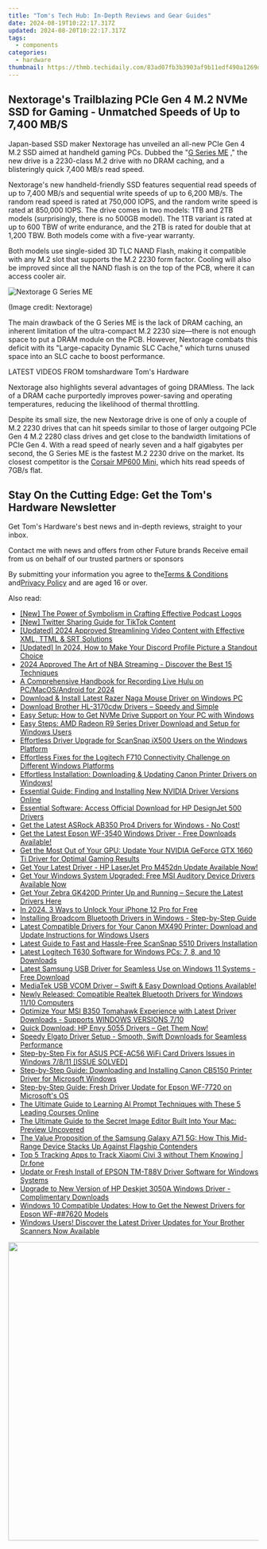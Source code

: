 ```yaml
---
title: "Tom's Tech Hub: In-Depth Reviews and Gear Guides"
date: 2024-08-19T10:22:17.317Z
updated: 2024-08-20T10:22:17.317Z
tags:
  - components
categories:
  - hardware
thumbnail: https://thmb.techidaily.com/83ad07fb3b3903af9b11edf490a1269ded4203aa30a9b73ce69cba9af6290248.jpg
---
```


## Nextorage's Trailblazing PCIe Gen 4 M.2 NVMe SSD for Gaming - Unmatched Speeds of Up to 7,400 MB/S

Japan-based SSD maker Nextorage has unveiled an all-new PCIe Gen 4 M.2 SSD aimed at handheld gaming PCs. Dubbed the "[G Series ME](https://www.nextorage.net/articles/240809/) ," the new drive is a 2230-class M.2 drive with no DRAM caching, and a blisteringly quick 7,400 MB/s read speed.

 Nextorage's new handheld-friendly SSD features sequential read speeds of up to 7,400 MB/s and sequential write speeds of up to 6,200 MB/s. The random read speed is rated at 750,000 IOPS, and the random write speed is rated at 850,000 IOPS. The drive comes in two models: 1TB and 2TB models (surprisingly, there is no 500GB model). The 1TB variant is rated at up to 600 TBW of write endurance, and the 2TB is rated for double that at 1,200 TBW. Both models come with a five-year warranty.

 Both models use single-sided 3D TLC NAND Flash, making it compatible with any M.2 slot that supports the M.2 2230 form factor. Cooling will also be improved since all the NAND flash is on the top of the PCB, where it can access cooler air.

![Nextorage G Series ME](https://cdn.mos.cms.futurecdn.net/jtsB8qtxGSe6m73TgENvLW-320-80.jpg)

 (Image credit: Nextorage)

 The main drawback of the G Series ME is the lack of DRAM caching, an inherent limitation of the ultra-compact M.2 2230 size—there is not enough space to put a DRAM module on the PCB. However, Nextorage combats this deficit with its "Large-capacity Dynamic SLC Cache," which turns unused space into an SLC cache to boost performance.

 LATEST VIDEOS FROM tomshardware Tom's Hardware

 Nextorage also highlights several advantages of going DRAMless. The lack of a DRAM cache purportedly improves power-saving and operating temperatures, reducing the likelihood of thermal throttling.

 Despite its small size, the new Nextorage drive is one of only a couple of M.2 2230 drives that can hit speeds similar to those of larger outgoing PCIe Gen 4 M.2 2280 class drives and get close to the bandwidth limitations of PCIe Gen 4\. With a read speed of nearly seven and a half gigabytes per second, the G Series ME is the fastest M.2 2230 drive on the market. Its closest competitor is the [Corsair MP600 Mini,](https://tools.techidaily.com) which hits read speeds of 7GB/s flat.

## Stay On the Cutting Edge: Get the Tom's Hardware Newsletter

 Get Tom's Hardware's best news and in-depth reviews, straight to your inbox.

 Contact me with news and offers from other Future brands  Receive email from us on behalf of our trusted partners or sponsors

 By submitting your information you agree to the[Terms & Conditions](https://futureplc.com/terms-conditions/) and[Privacy Policy](https://futureplc.com/privacy-policy/) and are aged 16 or over.

<ins class="adsbygoogle"
     style="display:block"
     data-ad-format="autorelaxed"
     data-ad-client="ca-pub-7571918770474297"
     data-ad-slot="1223367746"></ins>



<ins class="adsbygoogle"
     style="display:block"
     data-ad-client="ca-pub-7571918770474297"
     data-ad-slot="8358498916"
     data-ad-format="auto"
     data-full-width-responsive="true"></ins>

<span class="atpl-alsoreadstyle">Also read:</span>
<div><ul>
<li><a href="https://some-approaches.techidaily.com/new-the-power-of-symbolism-in-crafting-effective-podcast-logos/"><u>[New] The Power of Symbolism in Crafting Effective Podcast Logos</u></a></li>
<li><a href="https://twitter-videos.techidaily.com/new-twitter-sharing-guide-for-tiktok-content/"><u>[New] Twitter Sharing Guide for TikTok Content</u></a></li>
<li><a href="https://fox-access.techidaily.com/updated-2024-approved-streamlining-video-content-with-effective-xml-ttml-and-srt-solutions/"><u>[Updated] 2024 Approved  Streamlining Video Content with Effective XML, TTML & SRT Solutions</u></a></li>
<li><a href="https://discord-videos.techidaily.com/updated-in-2024-how-to-make-your-discord-profile-picture-a-standout-choice/"><u>[Updated] In 2024, How to Make Your Discord Profile Picture a Standout Choice</u></a></li>
<li><a href="https://fox-friendly.techidaily.com/2024-approved-the-art-of-nba-streaming-discover-the-best-15-techniques/"><u>2024 Approved  The Art of NBA Streaming - Discover the Best 15 Techniques</u></a></li>
<li><a href="https://screen-video-capture.techidaily.com/a-comprehensive-handbook-for-recording-live-hulu-on-pcmacosandroid-for-2024/"><u>A Comprehensive Handbook for Recording Live Hulu on PC/MacOS/Android for 2024</u></a></li>
<li><a href="https://hardware-help.techidaily.com/download-and-install-latest-razer-naga-mouse-driver-on-windows-pc/"><u>Download & Install Latest Razer Naga Mouse Driver on Windows PC</u></a></li>
<li><a href="https://hardware-help.techidaily.com/download-brother-hl-3170cdw-drivers-speedy-and-simple/"><u>Download Brother HL-3170cdw Drivers – Speedy and Simple</u></a></li>
<li><a href="https://hardware-help.techidaily.com/easy-setup-how-to-get-nvme-drive-support-on-your-pc-with-windows/"><u>Easy Setup: How to Get NVMe Drive Support on Your PC with Windows</u></a></li>
<li><a href="https://hardware-help.techidaily.com/easy-steps-amd-radeon-r9-series-driver-download-and-setup-for-windows-users/"><u>Easy Steps: AMD Radeon R9 Series Driver Download and Setup for Windows Users</u></a></li>
<li><a href="https://hardware-help.techidaily.com/effortless-driver-upgrade-for-scansnap-ix500-users-on-the-windows-platform/"><u>Effortless Driver Upgrade for ScanSnap iX500 Users on the Windows Platform</u></a></li>
<li><a href="https://hardware-help.techidaily.com/effortless-fixes-for-the-logitech-f710-connectivity-challenge-on-different-windows-platforms/"><u>Effortless Fixes for the Logitech F710 Connectivity Challenge on Different Windows Platforms</u></a></li>
<li><a href="https://hardware-help.techidaily.com/effortless-installation-downloading-and-updating-canon-printer-drivers-on-windows/"><u>Effortless Installation: Downloading & Updating Canon Printer Drivers on Windows!</u></a></li>
<li><a href="https://hardware-help.techidaily.com/essential-guide-finding-and-installing-new-nvidia-driver-versions-online/"><u>Essential Guide: Finding and Installing New NVIDIA Driver Versions Online</u></a></li>
<li><a href="https://hardware-help.techidaily.com/essential-software-access-official-download-for-hp-designjet-500-drivers/"><u>Essential Software: Access Official Download for HP DesignJet 500 Drivers</u></a></li>
<li><a href="https://hardware-help.techidaily.com/1722975766520-get-the-latest-asrock-ab350-pro4-drivers-for-windows-no-cost/"><u>Get the Latest ASRock AB350 Pro4 Drivers for Windows - No Cost!</u></a></li>
<li><a href="https://hardware-help.techidaily.com/1722972685514-get-the-latest-epson-wf-3540-windows-driver-free-downloads-available/"><u>Get the Latest Epson WF-3540 Windows Driver - Free Downloads Available!</u></a></li>
<li><a href="https://hardware-help.techidaily.com/get-the-most-out-of-your-gpu-update-your-nvidia-geforce-gtx-1660-ti-driver-for-optimal-gaming-results/"><u>Get the Most Out of Your GPU: Update Your NVIDIA GeForce GTX 1660 Ti Driver for Optimal Gaming Results</u></a></li>
<li><a href="https://hardware-help.techidaily.com/get-your-latest-driver-hp-laserjet-pro-m452dn-update-available-now/"><u>Get Your Latest Driver - HP LaserJet Pro M452dn Update Available Now!</u></a></li>
<li><a href="https://hardware-help.techidaily.com/1722974255443-get-your-windows-system-upgraded-free-msi-auditory-device-drivers-available-now/"><u>Get Your Windows System Upgraded: Free MSI Auditory Device Drivers Available Now</u></a></li>
<li><a href="https://hardware-help.techidaily.com/1722969702251-get-your-zebra-gk420d-printer-up-and-running-secure-the-latest-drivers-here/"><u>Get Your Zebra GK420D Printer Up and Running – Secure the Latest Drivers Here</u></a></li>
<li><a href="https://sim-unlock.techidaily.com/in-2024-3-ways-to-unlock-your-iphone-12-pro-for-free-by-drfone-ios/"><u>In 2024, 3 Ways to Unlock Your iPhone 12 Pro for Free</u></a></li>
<li><a href="https://hardware-help.techidaily.com/installing-broadcom-bluetooth-drivers-in-windows-step-by-step-guide/"><u>Installing Broadcom Bluetooth Drivers in Windows - Step-by-Step Guide</u></a></li>
<li><a href="https://hardware-help.techidaily.com/latest-compatible-drivers-for-your-canon-mx490-printer-download-and-update-instructions-for-windows-users/"><u>Latest Compatible Drivers for Your Canon MX490 Printer: Download and Update Instructions for Windows Users</u></a></li>
<li><a href="https://hardware-help.techidaily.com/latest-guide-to-fast-and-hassle-free-scansnap-s510-drivers-installation/"><u>Latest Guide to Fast and Hassle-Free ScanSnap S510 Drivers Installation</u></a></li>
<li><a href="https://hardware-help.techidaily.com/latest-logitech-t630-software-for-windows-pcs-7-8-and-10-downloads/"><u>Latest Logitech T630 Software for Windows PCs: 7, 8, and 10 Downloads</u></a></li>
<li><a href="https://hardware-help.techidaily.com/latest-samsung-usb-driver-for-seamless-use-on-windows-11-systems-free-download/"><u>Latest Samsung USB Driver for Seamless Use on Windows 11 Systems - Free Download</u></a></li>
<li><a href="https://hardware-help.techidaily.com/mediatek-usb-vcom-driver-swift-and-easy-download-options-available/"><u>MediaTek USB VCOM Driver – Swift & Easy Download Options Available!</u></a></li>
<li><a href="https://hardware-help.techidaily.com/newly-released-compatible-realtek-bluetooth-drivers-for-windows-1110-computers/"><u>Newly Released: Compatible Realtek Bluetooth Drivers for Windows 11/10 Computers</u></a></li>
<li><a href="https://hardware-help.techidaily.com/optimize-your-msi-b350-tomahawk-experience-with-latest-driver-downloads-supports-windows-versions-710/"><u>Optimize Your MSI B350 Tomahawk Experience with Latest Driver Downloads - Supports WINDOWS VERSIONS 7/10</u></a></li>
<li><a href="https://hardware-help.techidaily.com/1722973005646-quick-download-hp-envy-5055-drivers-get-them-now/"><u>Quick Download: HP Envy 5055 Drivers – Get Them Now!</u></a></li>
<li><a href="https://hardware-help.techidaily.com/speedy-elgato-driver-setup-smooth-swift-downloads-for-seamless-performance/"><u>Speedy Elgato Driver Setup - Smooth, Swift Downloads for Seamless Performance</u></a></li>
<li><a href="https://hardware-help.techidaily.com/step-by-step-fix-for-asus-pce-ac56-wifi-card-drivers-issues-in-windows-7811-issue-solved/"><u>Step-by-Step Fix for ASUS PCE-AC56 WiFi Card Drivers Issues in Windows 7/8/11 [ISSUE SOLVED]</u></a></li>
<li><a href="https://hardware-help.techidaily.com/step-by-step-guide-downloading-and-installing-canon-cb5150-printer-driver-for-microsoft-windows/"><u>Step-by-Step Guide: Downloading and Installing Canon CB5150 Printer Driver for Microsoft Windows</u></a></li>
<li><a href="https://hardware-help.techidaily.com/step-by-step-guide-fresh-driver-update-for-epson-wf-7720-on-microsofts-os/"><u>Step-by-Step Guide: Fresh Driver Update for Epson WF-7720 on Microsoft's OS</u></a></li>
<li><a href="https://tech-haven.techidaily.com/the-ultimate-guide-to-learning-ai-prompt-techniques-with-these-5-leading-courses-online/"><u>The Ultimate Guide to Learning AI Prompt Techniques with These 5 Leading Courses Online</u></a></li>
<li><a href="https://buynow-help.techidaily.com/the-ultimate-guide-to-the-secret-image-editor-built-into-your-mac-preview-uncovered/"><u>The Ultimate Guide to the Secret Image Editor Built Into Your Mac: Preview Uncovered</u></a></li>
<li><a href="https://buynow-tips.techidaily.com/the-value-proposition-of-the-samsung-galaxy-a71-5g-how-this-mid-range-device-stacks-up-against-flagship-contenders/"><u>The Value Proposition of the Samsung Galaxy A71 5G: How This Mid-Range Device Stacks Up Against Flagship Contenders</u></a></li>
<li><a href="https://android-location-track.techidaily.com/top-5-tracking-apps-to-track-xiaomi-civi-3-without-them-knowing-drfone-by-drfone-virtual-android/"><u>Top 5 Tracking Apps to Track Xiaomi Civi 3 without Them Knowing | Dr.fone</u></a></li>
<li><a href="https://hardware-help.techidaily.com/update-or-fresh-install-of-epson-tm-t88v-driver-software-for-windows-systems/"><u>Update or Fresh Install of EPSON TM-T88V Driver Software for Windows Systems</u></a></li>
<li><a href="https://hardware-help.techidaily.com/upgrade-to-new-version-of-hp-deskjet-3050a-windows-driver-complimentary-downloads/"><u>Upgrade to New Version of HP Deskjet 3050A Windows Driver - Complimentary Downloads</u></a></li>
<li><a href="https://hardware-help.techidaily.com/windows-10-compatible-updates-how-to-get-the-newest-drivers-for-epson-wf-7620-models/"><u>Windows 10 Compatible Updates: How to Get the Newest Drivers for Epson WF-##7620 Models</u></a></li>
<li><a href="https://hardware-help.techidaily.com/windows-users-discover-the-latest-driver-updates-for-your-brother-scanners-now-available/"><u>Windows Users! Discover the Latest Driver Updates for Your Brother Scanners Now Available</u></a></li>
</ul></div>

<!-- affiliate ads begin -->
<a href="https://appsumo.8odi.net/c/5597632/2068411/7443" target="_top" id="2068411"><img src="//a.impactradius-go.com/display-ad/7443-2068411" border="0" alt="" width="1200" height="600"/></a><img height="0" width="0" src="https://appsumo.8odi.net/i/5597632/2068411/7443" style="position:absolute;visibility:hidden;" border="0" />
<!-- affiliate ads end -->